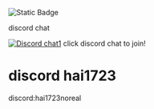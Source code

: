 ![Static Badge](https://komarev.com/ghpvc/?username=hai723&style=for-the-badge&color=000000)

discord chat

[![Discord chat1](https://img.shields.io/discord/1205443710863810630?logo=discord&logoColor=white)](https://discord.gg/KZ4xgCJhQh)
click discord chat to join!

# discord hai1723
discord:hai1723noreal